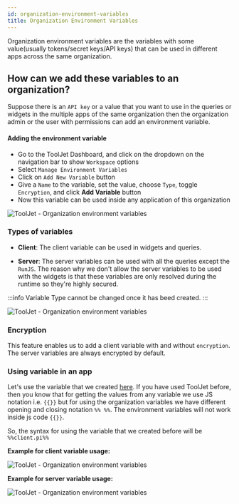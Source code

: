 ```yaml
---
id: organization-environment-variables
title: Organization Environment Variables
---
```


Organization environment variables are the variables with some value(usually tokens/secret keys/API keys) that can be used in different apps across the same organization.

## How can we add these variables to an organization?

Suppose there is an `API key` or a value that you want to use in the queries or widgets in the multiple apps of the same organization then the organization admin or the user with permissions can add an environment variable.

#### Adding the environment variable
- Go to the ToolJet Dashboard, and click on the dropdown on the navigation bar to show `Workspace` options
- Select `Manage Environment Variables`
- Click on `Add New Variable` button
- Give a `Name` to the variable, set the value, choose `Type`, toggle `Encryption`, and click **Add Variable** button
- Now this variable can be used inside any application of this organization

<div style={{textAlign: 'center'}}>

![ToolJet - Organization environment variables](/img/tutorial/use-env-org-vars/add-variable.gif)

</div>

### Types of variables

- **Client**: The client variable can be used in widgets and queries.

- **Server**: The server variables can be used with all the queries except the `RunJS`. The reason why we don't allow the server variables to be used with the widgets is that these variables are only resolved during the runtime so they're highly secured.

:::info
Variable Type cannot be changed once it has beed created.
:::

<div style={{textAlign: 'center'}}>

![ToolJet - Organization environment variables](/img/tutorial/use-env-org-vars/variable-type.png)

</div>

### Encryption

This feature enables us to add a client variable with and without `encryption`. The server variables are always encrypted by default.

### Using variable in an app

Let's use the variable that we created [here](organization-environment-variables#adding-the-environment-variable). If you have used ToolJet before, then you know that for getting the values from any variable we use JS notation i.e. `{{}}` but for using the organization variables we have different opening and closing notation `%% %%`. The environment variables will not work inside js code `{{}}`.

So, the syntax for using the variable that we created before will be `%%client.pi%%`

**Example for client variable usage:**

<div style={{textAlign: 'center'}}>

![ToolJet - Organization environment variables](/img/tutorial/use-env-org-vars/variable-usage.png)

</div>

**Example for server variable usage:**

<div style={{textAlign: 'center'}}>

![ToolJet - Organization environment variables](/img/tutorial/use-env-org-vars/server-variable-usage.png)

</div>